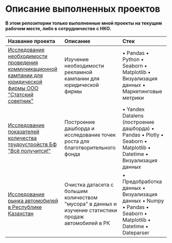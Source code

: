 # Описание выполненных проектов

 **В этом репозитории только выполненные мной проекты на текущем рабочем месте, либо в сотрудничестве с НКО.**

| Название проекта | Описание | Стек | 
| :---------------------- | :---------------------- | :---------------------- |
| [Исследование необходимости проведения коммуникационной кампании для юридической фирмы ООО "Статский советник"](https://github.com/savands/General_Repository/blob/main/Проект%20по%20налоговой%20фирме/Файл%20проекта%20по%20налоговой%20фирме.ipynb) | Изучение необходимости рекламной кампании для юридической фирмы | • Pandas • Python •	Seaborn •	Matplotlib • Визуализация данных • Маркетинговые метрики |
| [Исследование показателей количества трудоустройств БФ "Всё получится!"](https://github.com/savands/General_Repository/blob/main/Проект%20по%20благотворительному%20фонду/Файл%20проекта%20по%20благотворительному%20фонду.ipynb) | Построение дашборда и исследование точек роста для благотворительного фонда| • Yandex Datalens (построение дашборда) • Pandas • Plotly • Seaborn • Matplotlib • Datetime  • Визуализация данных|
| [Исследование рынка автомобилей в Республике Казахстан](https://github.com/savands/General_Repository/blob/main/Проект%20по%20автомобильному%20рынку/Файл%20проекта%20по%20автомобильному%20рынку.ipynb) | Очистка датасета с большим количеством "мусора" в данных и изучение статистики продаж автомобилей в РК| • Предобработка данных • Визуализация данных • Numpy • Pandas • Seaborn • Matplotlib • Datetime • Dateparser

